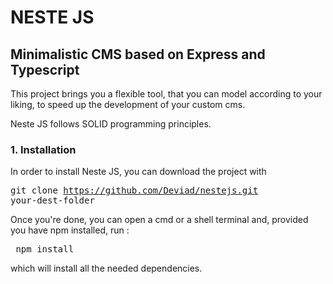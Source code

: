 # NESTE JS

## Minimalistic CMS based on Express and Typescript


This project brings you a flexible tool, that you can model according to your liking, to speed up the development of your custom 
cms.

Neste JS follows SOLID programming principles.


### 1. Installation

In order to install Neste JS, you can download the project with <pre>git clone https://github.com/Deviad/nestejs.git your-dest-folder</pre>

Once you're done, you can open a cmd or a shell terminal and, provided you have npm installed, run : <pre> npm install </pre>

which will install all the needed dependencies.
